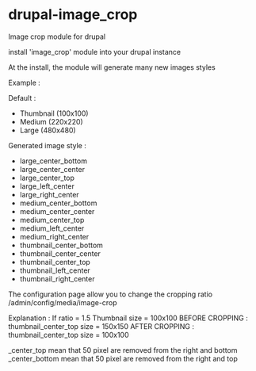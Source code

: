 drupal-image_crop
=================

Image crop module for drupal

install 'image_crop' module into your drupal instance

At the install, the module will generate many new images styles

Example :

Default :
- Thumbnail (100x100)
- Medium (220x220)
- Large (480x480)

Generated image style :
- large_center_bottom
- large_center_center
- large_center_top
- large_left_center
- large_right_center
- medium_center_bottom
- medium_center_center
- medium_center_top
- medium_left_center
- medium_right_center
- thumbnail_center_bottom
- thumbnail_center_center
- thumbnail_center_top
- thumbnail_left_center
- thumbnail_right_center

The configuration page allow you to change the cropping ratio
/admin/config/media/image-crop

Explanation :
If ratio = 1.5
Thumbnail size = 100x100
BEFORE CROPPING : thumbnail_center_top size = 150x150
AFTER CROPPING : thumbnail_center_top size = 100x100

_center_top mean that 50 pixel are removed from the right and bottom
_center_bottom mean that 50 pixel are removed from the right and top
